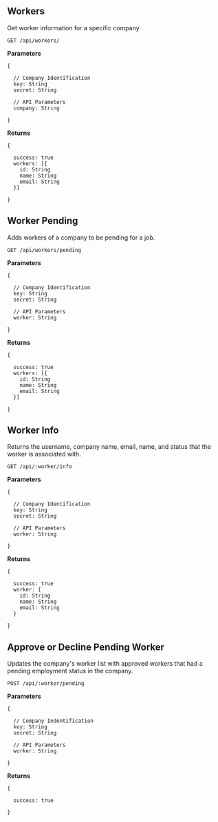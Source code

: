 ## Workers
Get worker information for a specific company

```
GET /api/workers/
```

**Parameters**
```
{
  
  // Company Identification
  key: String
  secret: String
  
  // API Parameters
  company: String

}
```

**Returns**
```
{
  
  success: true
  workers: [{
    id: String
    name: String
    email: String
  }]

}
```

## Worker Pending

Adds workers of a company to be pending for a job.

```
GET /api/workers/pending
```

**Parameters**

```
{
  
  // Company Identification
  key: String
  secret: String
  
  // API Parameters
  worker: String 
  
}
```

**Returns**
```
{
  
  success: true
  workers: [{
    id: String
    name: String
    email: String
  }]

}
```

## Worker Info

Returns the username, company name, email, name, and status
that the worker is associated with.

```
GET /api/:worker/info
```

**Parameters**

```
{
  
  // Company Identification
  key: String
  secret: String
  
  // API Parameters
  worker: String
  
}
```

**Returns**
```
{
  
  success: true
  worker: {
    id: String
    name: String
    email: String
  }

}
```

## Approve or Decline Pending Worker

Updates the company's worker list with approved 
workers that had a pending employment status in the company.

```
POST /api/:worker/pending
```

**Parameters**

```
{
  
  // Company Indentification
  key: String
  secret: String
  
  // API Parameters
  worker: String
  
}
```

**Returns**
```
{
  
  success: true

}
```
